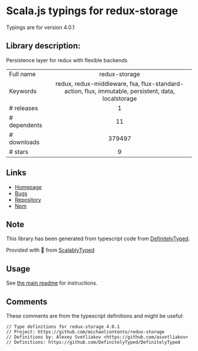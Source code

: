 
# Scala.js typings for redux-storage

Typings are for version 4.0.1

## Library description:
Persistence layer for redux with flexible backends

|                    |                 |
| ------------------ | :-------------: |
| Full name          | redux-storage |
| Keywords           | redux, redux-middleware, fsa, flux-standard-action, flux, immutable, persistent, data, localstorage |
| # releases         | 1 |
| # dependents       | 11 |
| # downloads        | 379497 |
| # stars            | 9 |

## Links
- [Homepage](https://github.com/react-stack/redux-storage)
- [Bugs](https://github.com/react-stack/redux-storage/issues)
- [Repository](https://github.com/react-stack/redux-storage)
- [Npm](https://www.npmjs.com/package/redux-storage)
    


## Note
This library has been generated from typescript code from [DefinitelyTyped](https://definitelytyped.org).

Provided with :purple_heart: from [ScalablyTyped](https://github.com/oyvindberg/ScalablyTyped)

## Usage
See [the main readme](../../readme.md) for instructions.

## Comments

These comments are from the typescript definitions and might be useful:
```
// Type definitions for redux-storage 4.0.1
// Project: https://github.com/michaelcontento/redux-storage
// Definitions by: Alexey Svetliakov <https://github.com/asvetliakov>
// Definitions: https://github.com/DefinitelyTyped/DefinitelyTyped

```

